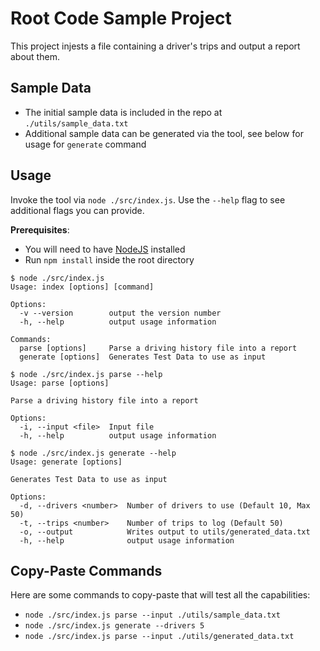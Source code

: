 # Root Code Sample Project

This project injests a file containing a driver's trips and output a report about them.

## Sample Data

-   The initial sample data is included in the repo at `./utils/sample_data.txt`
-   Additional sample data can be generated via the tool, see below for usage for
    `generate` command

## Usage

Invoke the tool via `node ./src/index.js`. Use the `--help` flag to see additional flags
you can provide.

**Prerequisites**:

-   You will need to have [NodeJS](https://nodejs.org) installed
-   Run `npm install` inside the root directory

```
$ node ./src/index.js
Usage: index [options] [command]

Options:
  -v --version        output the version number
  -h, --help          output usage information

Commands:
  parse [options]     Parse a driving history file into a report
  generate [options]  Generates Test Data to use as input
```

```
$ node ./src/index.js parse --help
Usage: parse [options]

Parse a driving history file into a report

Options:
  -i, --input <file>  Input file
  -h, --help          output usage information
```

```
$ node ./src/index.js generate --help
Usage: generate [options]

Generates Test Data to use as input

Options:
  -d, --drivers <number>  Number of drivers to use (Default 10, Max 50)
  -t, --trips <number>    Number of trips to log (Default 50)
  -o, --output            Writes output to utils/generated_data.txt
  -h, --help              output usage information
```

## Copy-Paste Commands

Here are some commands to copy-paste that will test all the capabilities:

-   `node ./src/index.js parse --input ./utils/sample_data.txt`
-   `node ./src/index.js generate --drivers 5`
-   `node ./src/index.js parse --input ./utils/generated_data.txt`
